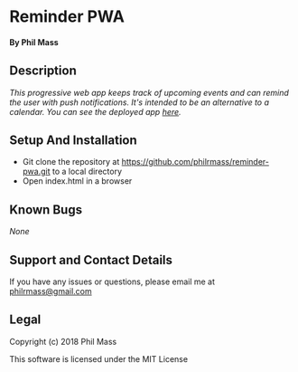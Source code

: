 # Reminder PWA

#### By **Phil Mass**

## Description

_This progressive web app keeps track of upcoming events and can remind the user with push notifications. It's intended to be an alternative to a calendar. You can see the deployed app [here](https://philrmass.github.io/reminder-pwa/)._

## Setup And Installation

* Git clone the repository at https://github.com/philrmass/reminder-pwa.git to a local directory
* Open index.html in a browser

## Known Bugs

_None_

## Support and Contact Details

If you have any issues or questions, please email me at philrmass@gmail.com

## Legal

Copyright (c) 2018 Phil Mass

This software is licensed under the MIT License

